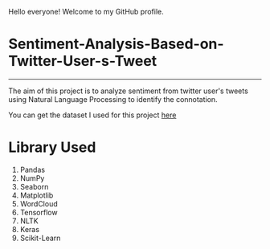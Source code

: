 Hello everyone! Welcome to my GitHub profile.

# Sentiment-Analysis-Based-on-Twitter-User-s-Tweet
---

The aim of this project is to analyze sentiment from twitter user's tweets using Natural Language Processing to identify the connotation.

You can get the dataset I used for this project [here](https://www.kaggle.com/datasets/blastchar/telco-customer-churn)

# Library Used
1. Pandas
2. NumPy
3. Seaborn
4. Matplotlib
5. WordCloud
6. Tensorflow
7. NLTK
8. Keras
9. Scikit-Learn
